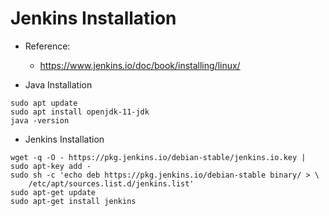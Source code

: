 # Jenkins Installation

- Reference:
	- https://www.jenkins.io/doc/book/installing/linux/


- Java Installation
```
sudo apt update
sudo apt install openjdk-11-jdk
java -version
```

- Jenkins Installation
```
wget -q -O - https://pkg.jenkins.io/debian-stable/jenkins.io.key | sudo apt-key add -
sudo sh -c 'echo deb https://pkg.jenkins.io/debian-stable binary/ > \
    /etc/apt/sources.list.d/jenkins.list'
sudo apt-get update
sudo apt-get install jenkins
```